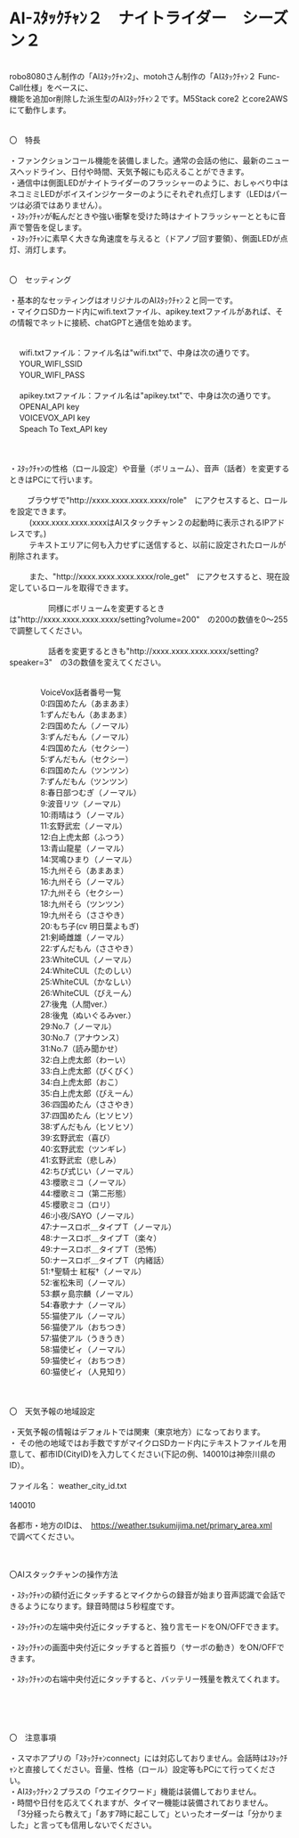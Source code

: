 # AI-ｽﾀｯｸﾁｬﾝ２　ナイトライダー　シーズン２
<br>
robo8080さん制作の「AIｽﾀｯｸﾁｬﾝ2」、motohさん制作の「AIｽﾀｯｸﾁｬﾝ２ Func-Call仕様」をベースに、<br>
機能を追加or削除した派生型のAIｽﾀｯｸﾁｬﾝ２です。M5Stack core2 とcore2AWSにて動作します。<br>
<br>
<br>
〇　特長<br>
<br>
・ファンクションコール機能を装備しました。通常の会話の他に、最新のニュースヘッドライン、日付や時間、天気予報にも応えることができます。<br>
・通信中は側面LEDがナイトライダーのフラッシャーのように、おしゃべり中はネコミミLEDがボイスインジケーターのようにそれぞれ点灯します（LEDはパーツは必須ではありません）。<br>
・ｽﾀｯｸﾁｬﾝが転んだときや強い衝撃を受けた時はナイトフラッシャーとともに音声で警告を促します。<br>
・ｽﾀｯｸﾁｬﾝに素早く大きな角速度を与えると（ドアノブ回す要領）、側面LEDが点灯、消灯します。<br>
<br>
<br>
〇　セッティング<br>
<br>
・基本的なセッティングはオリジナルのAIｽﾀｯｸﾁｬﾝ２と同一です。<br>
・マイクロSDカード内にwifi.textファイル、apikey.textファイルがあれば、その情報でネットに接続、chatGPTと通信を始めます。<br>
<br>
<br>
     　  wifi.txtファイル：ファイル名は"wifi.txt"で、中身は次の通りです。<br>
     　  YOUR_WIFI_SSID<br>
     　  YOUR_WIFI_PASS<br>
<br>
     　  apikey.txtファイル：ファイル名は"apikey.txt"で、中身は次の通りです。<br>
     　  OPENAI_API key<br>
    　   VOICEVOX_API key<br>
    　   Speach To Text_API key<br>
<br>
<br>
<br>
・ｽﾀｯｸﾁｬﾝの性格（ロール設定）や音量（ボリューム）、音声（話者）を変更するときはPCにて行います。<br>
 <br>
　　     ブラウザで"http://xxxx.xxxx.xxxx.xxxx/role"　にアクセスすると、ロールを設定できます。<br>
  　 　  (xxxx.xxxx.xxxx.xxxxはAIスタックチャン２の起動時に表示されるIPアドレスです。)<br>
  　 　  テキストエリアに何も入力せずに送信すると、以前に設定されたロールが削除されます。<br>
<br>
  　 　  また、"http://xxxx.xxxx.xxxx.xxxx/role_get"　にアクセスすると、現在設定しているロールを取得できます。<br>
<br>
　　　　　同様にボリュームを変更するときは"http://xxxx.xxxx.xxxx.xxxx/setting?volume=200"　の200の数値を0～255で調整してください。<br>
    <br>
　　　　　話者を変更するときも"http://xxxx.xxxx.xxxx.xxxx/setting?speaker=3"　の3の数値を変えてください。<br>

　　　
<br>
　　　　VoiceVox話者番号一覧<br>
　　　　0:四国めたん（あまあま）<br>
　　　　1:ずんだもん（あまあま）<br>
　　　　2:四国めたん（ノーマル）<br>
　　　　3:ずんだもん（ノーマル）<br>
　　　　4:四国めたん（セクシー）<br>
　　　　5:ずんだもん（セクシー）<br>
　　　　6:四国めたん（ツンツン）<br>
　　　　7:ずんだもん（ツンツン）<br>
　　　　8:春日部つむぎ（ノーマル）<br>
　　　　9:波音リツ（ノーマル）<br>
　　　　10:雨晴はう（ノーマル）<br>
　　　　11:玄野武宏（ノーマル）<br>
　　　　12:白上虎太郎（ふつう）<br>
　　　　13:青山龍星（ノーマル）<br>
　　　　14:冥鳴ひまり（ノーマル）<br>
　　　　15:九州そら（あまあま）<br>
　　　　16:九州そら（ノーマル）<br>
　　　　17:九州そら（セクシー）<br>
　　　　18:九州そら（ツンツン）<br>
　　　　19:九州そら（ささやき）<br>
　　　　20:もち子(cv 明日葉よもぎ)<br>
　　　　21:剣崎雌雄（ノーマル）<br>
　　　　22:ずんだもん（ささやき）<br>
　　　　23:WhiteCUL（ノーマル）<br>
　　　　24:WhiteCUL（たのしい）<br>
　　　　25:WhiteCUL（かなしい）<br>
　　　　26:WhiteCUL（びえーん）<br>
　　　　27:後鬼（人間ver.）<br>
　　　　28:後鬼（ぬいぐるみver.）<br>
　　　　29:No.7（ノーマル）<br>
　　　　30:No.7（アナウンス）<br>
　　　　31:No.7（読み聞かせ）<br>
　　　　32:白上虎太郎（わーい）<br>
　　　　33:白上虎太郎（びくびく）<br>
　　　　34:白上虎太郎（おこ）<br>
　　　　35:白上虎太郎（びえーん）<br>
　　　　36:四国めたん（ささやき）<br>
　　　　37:四国めたん（ヒソヒソ）<br>
　　　　38:ずんだもん（ヒソヒソ）<br>
　　　　39:玄野武宏（喜び）<br>
　　　　40:玄野武宏（ツンギレ）<br>
　　　　41:玄野武宏（悲しみ）<br>
　　　　42:ちび式じい（ノーマル）<br>
　　　　43:櫻歌ミコ（ノーマル）<br>
　　　　44:櫻歌ミコ（第二形態）<br>
　　　　45:櫻歌ミコ（ロリ）<br>
　　　　46:小夜/SAYO（ノーマル）<br>
　　　　47:ナースロボ＿タイプＴ（ノーマル）<br>
　　　　48:ナースロボ＿タイプＴ（楽々）<br>
　　　　49:ナースロボ＿タイプＴ（恐怖）<br>
　　　　50:ナースロボ＿タイプＴ（内緒話）<br>
　　　　51:†聖騎士 紅桜†（ノーマル）<br>
　　　　52:雀松朱司（ノーマル）<br>
　　　　53:麒ヶ島宗麟（ノーマル）<br>
　　　　54:春歌ナナ（ノーマル）<br>
　　　　55:猫使アル（ノーマル）<br>
　　　　56:猫使アル（おちつき）<br>
　　　　57:猫使アル（うきうき）<br>
　　　　58:猫使ビィ（ノーマル）<br>
　　　　59:猫使ビィ（おちつき）<br>
　　　　60:猫使ビィ（人見知り）<br>
    <br>
    <br>
    <br>
〇　天気予報の地域設定<br>
 <br>
・天気予報の情報はデフォルトでは関東（東京地方）になっております。<br>
・ その他の地域ではお手数ですがマイクロSDカード内にテキストファイルを用意して、都市ID(CityID)を入力してください(下記の例、140010は神奈川県のID）。<br>
    <br>
    ファイル名： weather_city_id.txt<br>
<br>
    140010<br>
     <br>
     各都市・地方のIDは、　https://weather.tsukumijima.net/primary_area.xml 　で調べてください。<br>
     <br>
     <br>

〇AIスタックチャンの操作方法<br>
<br>
・ｽﾀｯｸﾁｬﾝの額付近にタッチするとマイクからの録音が始まり音声認識で会話できるようになります。録音時間は５秒程度です。<br>
<br>
・ｽﾀｯｸﾁｬﾝの左端中央付近にタッチすると、独り言モードをON/OFFできます。<br>
<br>
・ｽﾀｯｸﾁｬﾝの画面中央付近にタッチすると首振り（サーボの動き）をON/OFFできます。<br>
<br>
・ｽﾀｯｸﾁｬﾝの右端中央付近にタッチすると、バッテリー残量を教えてくれます。<br>
<br>
<br>  
<br>
<br>
〇　注意事項<br>
    <br>
・スマホアプリの「ｽﾀｯｸﾁｬﾝconnect」には対応しておりません。会話時はｽﾀｯｸﾁｬﾝと直接してください。音量、性格（ロール）設定等もPCにて行ってください。<br>
・AIｽﾀｯｸﾁｬﾝ２プラスの「ウエイクワード」機能は装備しておりません。<br>
・時間や日付を応えてくれますが、タイマー機能は装備されておりません。<br>
　「3分経ったら教えて」「あす7時に起こして」といったオーダーは「分かりました」と言っても信用しないでください。<br>
　　
<br>

    

